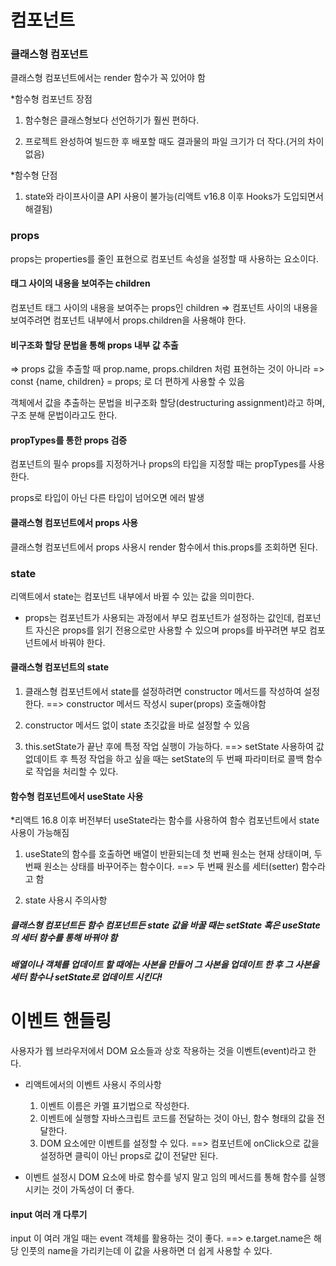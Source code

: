 # 컴포넌트

### 클래스형 컴포넌트

클래스형 컴포넌트에서는 render 함수가 꼭 있어야 함

\*함수형 컴포넌트 장점

1. 함수형은 클래스형보다 선언하기가 훨씬 편하다.

2. 프로젝트 완성하여 빌드한 후 배포할 때도 결과물의 파일 크기가 더 작다.(거의 차이 없음)

\*함수형 단점

1. state와 라이프사이클 API 사용이 불가능(리액트 v16.8 이후 Hooks가 도입되면서 해결됨)

### props

props는 properties를 줄인 표현으로 컴포넌트 속성을 설정할 때 사용하는 요소이다.

#### 태그 사이의 내용을 보여주는 children

컴포넌트 태그 사이의 내용을 보여주는 props인 children
=> 컴포넌트 사이의 내용을 보여주려면 컴포넌트 내부에서 props.children을 사용해야 한다.

#### 비구조화 할당 문법을 통해 props 내부 값 추출

=> props 값을 추출할 때 prop.name, props.children 처럼 표현하는 것이 아니라
=> const {name, children} = props; 로 더 편하게 사용할 수 있음

객체에서 값을 추출하는 문법을 비구조화 할당(destructuring assignment)라고 하며, 구조 분해 문법이라고도 한다.

#### propTypes를 통한 props 검증

컴포넌트의 필수 props를 지정하거나 props의 타입을 지정할 때는 propTypes를 사용한다.

props로 타입이 아닌 다른 타입이 넘어오면 에러 발생

#### 클래스형 컴포넌트에서 props 사용

클래스형 컴포넌트에서 props 사용시 render 함수에서 this.props를 조회하면 된다.

### state

리액트에서 state는 컴포넌트 내부에서 바뀔 수 있는 값을 의미한다.

- props는 컴포넌트가 사용되는 과정에서 부모 컴포넌트가 설정하는 값인데, 컴포넌트 자신은 props를 읽기 전용으로만 사용할 수 있으며 props를 바꾸려면 부모 컴포넌트에서 바꿔야 한다.

#### 클래스형 컴포넌트의 state

1. 클래스형 컴포넌트에서 state를 설정하려면 constructor 메서드를 작성하여 설정한다.
   ==> constructor 메서드 작성시 super(props) 호출해야함

2. constructor 메서드 없이 state 초깃값을 바로 설정할 수 있음

3. this.setState가 끝난 후에 특정 작업 실행이 가능하다.
   ==> setState 사용하여 값 없데이트 후 특정 작업을 하고 싶을 때는 setState의 두 번째 파라미터로 콜백 함수로 작업을 처리할 수 있다.

#### 함수형 컴포넌트에서 useState 사용

\*리액트 16.8 이후 버전부터 useState라는 함수를 사용하여 함수 컴포넌트에서 state 사용이 가능해짐

1. useState의 함수를 호출하면 배열이 반환되는데 첫 번째 원소는 현재 상태이며, 두 번째 원소는 상태를 바꾸어주는 함수이다.
   ==> 두 번째 원소를 세터(setter) 함수라고 함

2. state 사용시 주의사항

##### 클래스형 컴포넌트든 함수 컴포넌트든 state 값을 바꿀 때는 setState 혹은 useState의 세터 함수를 통해 바꿔야 함

##### 배열이나 객체를 업데이트 할 때에는 사본을 만들어 그 사본을 업데이트 한 후 그 사본을 세터 함수나 setState로 업데이트 시킨다!

# 이벤트 핸들링

사용자가 웹 브라우저에서 DOM 요소들과 상호 작용하는 것을 이벤트(event)라고 한다.

- 리액트에서의 이벤트 사용시 주의사항

  1.  이벤트 이름은 카멜 표기법으로 작성한다.
  2.  이벤트에 실행할 자바스크립트 코드를 전달하는 것이 아닌, 함수 형태의 값을 전달한다.
  3.  DOM 요소에만 이벤트를 설정할 수 있다.
      ==> 컴포넌트에 onClick으로 값을 설정하면 클릭이 아닌 props로 값이 전달만 된다.

- 이벤트 설정시 DOM 요소에 바로 함수를 넣지 말고 임의 메서드를 통해 함수를 실행시키는 것이 가독성이 더 좋다.

#### input 여러 개 다루기

input 이 여러 개일 때는 event 객체를 활용하는 것이 좋다.
==> e.target.name은 해당 인풋의 name을 가리키는데 이 값을 사용하면 더 쉽게 사용할 수 있다.
